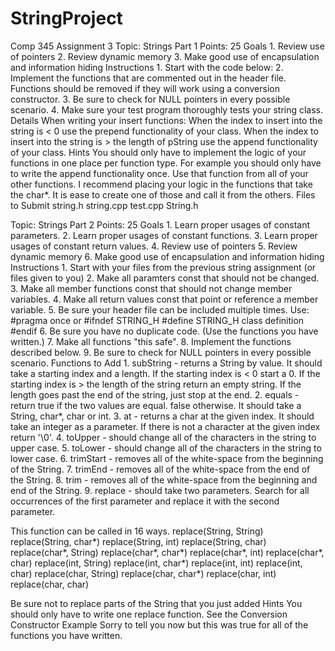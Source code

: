 # StringProject

Comp 345
Assignment 3
Topic: Strings Part 1
Points: 25
Goals
        1. Review use of pointers
        2. Review dynamic memory
        3. Make good use of encapsulation and information hiding
        Instructions
        1. Start with the code below:
        2. Implement the functions that are commented out in the header file. Functions should
        be removed if they will work using a conversion constructor.
        3. Be sure to check for NULL pointers in every possible scenario.
        4. Make sure your test program thoroughly tests your string class.
Details
      When writing your insert functions:
      When the index to insert into the string is < 0 use the prepend functionality of your class.
      When the index to insert into the string is > the length of pString use the append
      functionality of your class.
Hints
      You should only have to implement the logic of your functions in one place per function
      type. For example you should only have to write the append functionality once. Use that
      function from all of your other functions. I recommend placing your logic in the functions
      that take the char*. It is ease to create one of those and call it from the others.
Files to Submit
      string.h
      string.cpp
      test.cpp
      String.h
      

Topic: Strings Part 2 Points: 25
Goals
    1. Learn proper usages of constant parameters.
    2. Learn proper usages of constant functions.
    3. Learn proper usages of constant return values.
    4. Review use of pointers
    5. Review dynamic memory
    6. Make good use of encapsulation and information hiding
Instructions
      1. Start with your files from the previous string assignment (or files given to you)
      2. Make all paramters const that should not be changed.
      3. Make all member functions const that should not change member variables.
      4. Make all return values const that point or reference a member variable.
      5. Be sure your header file can be included multiple times. Use: #pragma once or
          #ifndef STRING_H
          #define STRING_H
          class definition
          #endif
      6. Be sure you have no duplicate code. (Use the functions you have written.)
      7. Make all functions "this safe".
      8. Implement the functions described below.
      9. Be sure to check for NULL pointers in every possible scenario.
Functions to Add
      1. subString - returns a String by value. It should take a starting index and a length.
          If the starting index is < 0 start a 0.
          If the starting index is > the length of the string return an empty string.
          If the length goes past the end of the string, just stop at the end.
      2. equals - return true if the two values are equal. false otherwise. It should take a
        String, char*, char or int.
      3. at - returns a char at the given index.
        It should take an integer as a parameter.
        If there is not a character at the given index return '\0'.
      4. toUpper - should change all of the characters in the string to upper case.
      5. toLower - should change all of the characters in the string to lower case.
      6. trimStart - removes all of the white-space from the beginning of the String.
      7. trimEnd - removes all of the white-space from the end of the String.
      8. trim - removes all of the white-space from the beginning and end of the String.
      9. replace - should take two parameters.
Search for all occurrences of the first parameter and replace it with the second
parameter.

This function can be called in 16 ways.
replace(String, String)
replace(String, char*)
replace(String, int)
replace(String, char)
replace(char*, String)
replace(char*, char*)
replace(char*, int)
replace(char*, char)
replace(int, String)
replace(int, char*)
replace(int, int)
replace(int, char)
replace(char, String)
replace(char, char*)
replace(char, int)
replace(char, char)

Be sure not to replace parts of the String that you just added
Hints
You should only have to write one replace function. See the Conversion Constructor
Example
Sorry to tell you now but this was true for all of the functions you have written.
